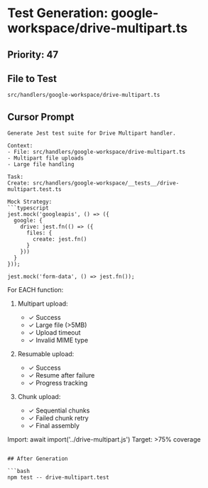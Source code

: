 # Test Generation: google-workspace/drive-multipart.ts

## Priority: 47

## File to Test
`src/handlers/google-workspace/drive-multipart.ts`

## Cursor Prompt

```
Generate Jest test suite for Drive Multipart handler.

Context:
- File: src/handlers/google-workspace/drive-multipart.ts
- Multipart file uploads
- Large file handling

Task:
Create: src/handlers/google-workspace/__tests__/drive-multipart.test.ts

Mock Strategy:
```typescript
jest.mock('googleapis', () => ({
  google: {
    drive: jest.fn(() => ({
      files: {
        create: jest.fn()
      }
    }))
  }
}));

jest.mock('form-data', () => jest.fn());
```

For EACH function:
1. Multipart upload:
   - ✓ Success
   - ✓ Large file (>5MB)
   - ✓ Upload timeout
   - ✓ Invalid MIME type

2. Resumable upload:
   - ✓ Success
   - ✓ Resume after failure
   - ✓ Progress tracking

3. Chunk upload:
   - ✓ Sequential chunks
   - ✓ Failed chunk retry
   - ✓ Final assembly

Import: await import('../drive-multipart.js')
Target: >75% coverage
```

## After Generation

```bash
npm test -- drive-multipart.test
```
